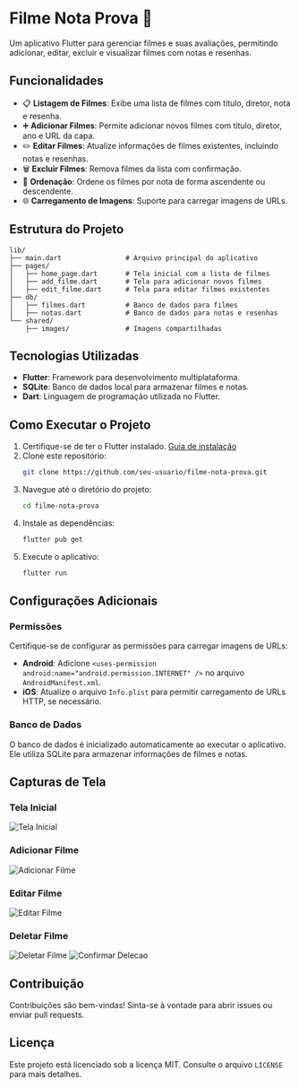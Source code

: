 # Filme Nota Prova 🎥

Um aplicativo Flutter para gerenciar filmes e suas avaliações, permitindo adicionar, editar, excluir e visualizar filmes com notas e resenhas.

## Funcionalidades

- 📋 **Listagem de Filmes**: Exibe uma lista de filmes com título, diretor, nota e resenha.
- ➕ **Adicionar Filmes**: Permite adicionar novos filmes com título, diretor, ano e URL da capa.
- ✏️ **Editar Filmes**: Atualize informações de filmes existentes, incluindo notas e resenhas.
- 🗑️ **Excluir Filmes**: Remova filmes da lista com confirmação.
- 🌟 **Ordenação**: Ordene os filmes por nota de forma ascendente ou descendente.
- 🌐 **Carregamento de Imagens**: Suporte para carregar imagens de URLs.

## Estrutura do Projeto

```
lib/
├── main.dart                # Arquivo principal do aplicativo
├── pages/
│   ├── home_page.dart       # Tela inicial com a lista de filmes
│   ├── add_filme.dart       # Tela para adicionar novos filmes
│   ├── edit_filme.dart      # Tela para editar filmes existentes
├── db/
│   ├── filmes.dart          # Banco de dados para filmes
│   ├── notas.dart           # Banco de dados para notas e resenhas
└── shared/
    ├── images/              # Imagens compartilhadas
```

## Tecnologias Utilizadas

- **Flutter**: Framework para desenvolvimento multiplataforma.
- **SQLite**: Banco de dados local para armazenar filmes e notas.
- **Dart**: Linguagem de programação utilizada no Flutter.

## Como Executar o Projeto

1. Certifique-se de ter o Flutter instalado. [Guia de instalação](https://docs.flutter.dev/get-started/install)
2. Clone este repositório:
   ```bash
   git clone https://github.com/seu-usuario/filme-nota-prova.git
   ```
3. Navegue até o diretório do projeto:
   ```bash
   cd filme-nota-prova
   ```
4. Instale as dependências:
   ```bash
   flutter pub get
   ```
5. Execute o aplicativo:
   ```bash
   flutter run
   ```

## Configurações Adicionais

### Permissões

Certifique-se de configurar as permissões para carregar imagens de URLs:

- **Android**: Adicione `<uses-permission android:name="android.permission.INTERNET" />` no arquivo `AndroidManifest.xml`.
- **iOS**: Atualize o arquivo `Info.plist` para permitir carregamento de URLs HTTP, se necessário.

### Banco de Dados

O banco de dados é inicializado automaticamente ao executar o aplicativo. Ele utiliza SQLite para armazenar informações de filmes e notas.

## Capturas de Tela

### Tela Inicial
![Tela Inicial](images/home.jpg)

### Adicionar Filme
![Adicionar Filme](images/adicionar.jpg)

### Editar Filme
![Editar Filme](images/editar.jpg)

### Deletar Filme
![Deletar Filme](images/deletar.jpg)
![Confirmar Delecao](images/confirmar.jpg)

## Contribuição

Contribuições são bem-vindas! Sinta-se à vontade para abrir issues ou enviar pull requests.

## Licença

Este projeto está licenciado sob a licença MIT. Consulte o arquivo `LICENSE` para mais detalhes.
